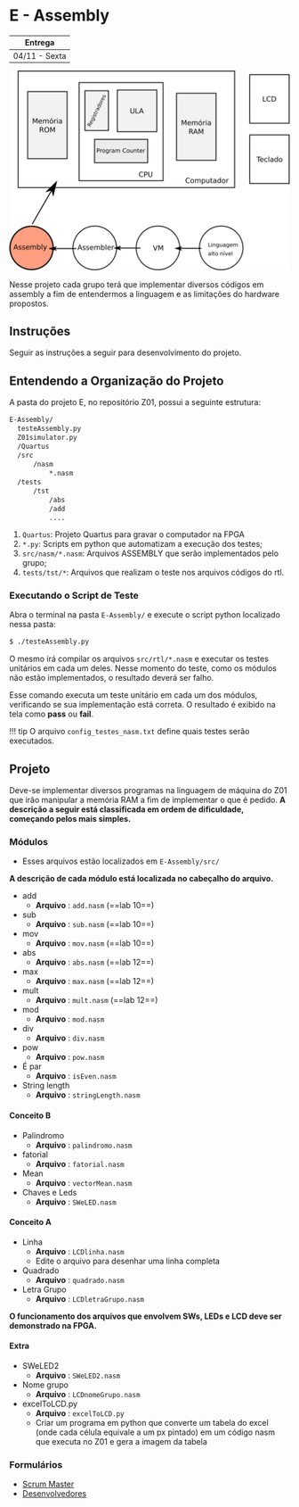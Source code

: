 # E - Assembly

| Entrega      |
|--------------|
| 04/11 - Sexta |

![Assembly](figs/F-Assembly/sistema-assembly.svg)

Nesse projeto cada grupo terá que implementar diversos códigos em assembly a fim de entendermos a linguagem e as limitações do hardware propostos.

## Instruções 

Seguir as instruções a seguir para desenvolvimento do projeto.

## Entendendo a Organização do Projeto

A pasta do projeto E, no repositório Z01, possui a seguinte estrutura:

```
E-Assembly/
  testeAssembly.py
  Z01simulator.py
  /Quartus
  /src
      /nasm
          *.nasm
  /tests
      /tst
          /abs
          /add
          ....
```

1. `Quartus`: Projeto Quartus para gravar o computador na FPGA
1. `*.py`: Scripts em python que automatizam a execução dos testes;
1. `src/nasm/*.nasm`: Arquivos ASSEMBLY que serão implementados pelo grupo;
1. `tests/tst/*`: Arquivos que realizam o teste nos arquivos códigos do rtl.

### Executando o Script de Teste 

Abra o terminal na pasta `E-Assembly/` e execute o script python localizado nessa pasta:

```bash
$ ./testeAssembly.py
```

O mesmo irá compilar os arquivos `src/rtl/*.nasm` e executar os testes unitários em cada um deles. Nesse momento do teste, como os módulos não estão implementados, o resultado deverá ser falho.

Esse comando executa um teste unitário em cada um dos módulos, verificando se sua implementação está correta. O resultado é exibido na tela como  **pass** ou **fail**.


!!! tip
    O arquivo `config_testes_nasm.txt` define quais testes serão executados.

## Projeto

Deve-se implementar diversos programas na linguagem de máquina do Z01 que irão manipular a memória RAM a fim de implementar o que é pedido. **A descrição a seguir está classificada em ordem de dificuldade, começando pelos mais simples.**


### Módulos 

- Esses arquivos estão localizados em `E-Assembly/src/`

**A descrição de cada módulo está localizada no cabeçalho do arquivo.**
 
- add
    - **Arquivo**   : `add.nasm` (==lab 10==)
- sub
    - **Arquivo**   : `sub.nasm` (==lab 10==)
- mov
    - **Arquivo**   : `mov.nasm` (==lab 10==)           
- abs
    - **Arquivo**   : `abs.nasm` (==lab 12==)
- max
    - **Arquivo**   : `max.nasm` (==lab 12==)
- mult
    - **Arquivo**   : `mult.nasm` (==lab 12==)
- mod
    - **Arquivo**   : `mod.nasm`
- div
    - **Arquivo**   : `div.nasm` 
- pow
    - **Arquivo**   : `pow.nasm`
- É par 
    - **Arquivo** : `isEven.nasm`
- String length 
    - **Arquivo** : `stringLength.nasm`


#### Conceito B
- Palindromo 
    - **Arquivo** : `palindromo.nasm`
- fatorial
    - **Arquivo**   : `fatorial.nasm`    
- Mean
    - **Arquivo** : `vectorMean.nasm`
- Chaves e Leds 
    - **Arquivo** : `SWeLED.nasm`

#### Conceito A
- Linha
    - **Arquivo**   : `LCDlinha.nasm`
    - Edite o arquivo para desenhar uma linha completa
- Quadrado
    - **Arquivo**   : `quadrado.nasm`
- Letra Grupo
    - **Arquivo**   : `LCDletraGrupo.nasm`

**O funcionamento dos arquivos que envolvem SWs, LEDs e LCD deve ser demonstrado na FPGA.**
    
#### Extra

- SWeLED2 
    - **Arquivo** : `SWeLED2.nasm`    
- Nome grupo
    - **Arquivo** : `LCDnomeGrupo.nasm`
- excelToLCD.py
    - **Arquivo** : `excelToLCD.py`
    - Criar um programa em python que converte um tabela do excel (onde cada célula equivale a um px pintado) em um código nasm que executa no Z01 e gera a imagem da tabela


### Formulários
 
 - [Scrum Master](https://forms.gle/Yjoi2Mtwmp7MbSfS8)
 - [Desenvolvedores](https://forms.gle/NnHDz7UVb63zwpm86)
